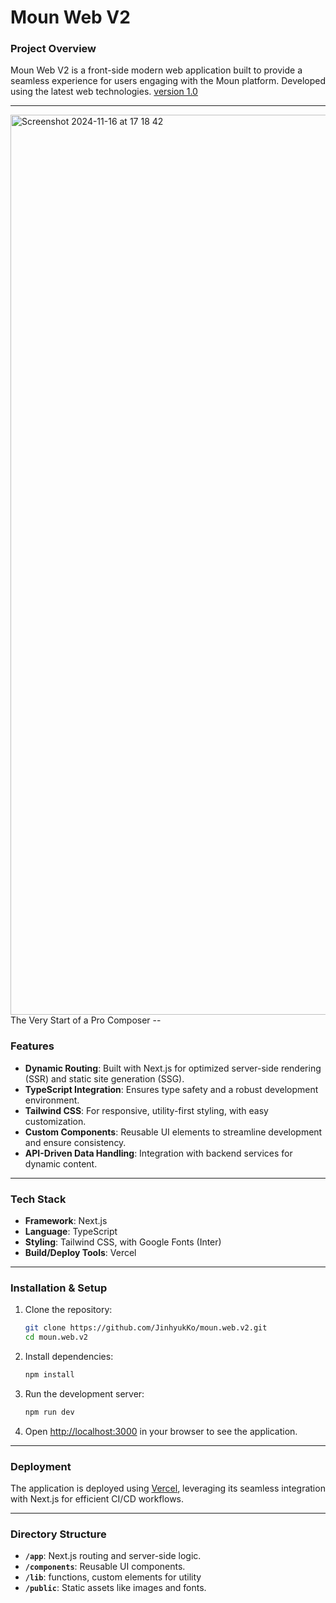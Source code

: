 # Moun Web V2

### Project Overview

Moun Web V2 is a front-side modern web application built to provide a seamless experience for users engaging with the Moun platform. Developed using the latest web technologies.  [version 1.0](https://github.com/moun-io/moun.web)


---

<img width="1440" alt="Screenshot 2024-11-16 at 17 18 42" src="https://github.com/user-attachments/assets/8ead2f01-45c8-44f0-8f22-6442654a84b8">
The Very Start of a Pro Composer
--


### Features
- **Dynamic Routing**: Built with Next.js for optimized server-side rendering (SSR) and static site generation (SSG).
- **TypeScript Integration**: Ensures type safety and a robust development environment.
- **Tailwind CSS**: For responsive, utility-first styling, with easy customization.
- **Custom Components**: Reusable UI elements to streamline development and ensure consistency.
- **API-Driven Data Handling**: Integration with backend services for dynamic content.

---

### Tech Stack
- **Framework**: Next.js  
- **Language**: TypeScript  
- **Styling**: Tailwind CSS, with Google Fonts (Inter)  
- **Build/Deploy Tools**: Vercel

---

### Installation & Setup
1. Clone the repository:
   ```bash
   git clone https://github.com/JinhyukKo/moun.web.v2.git
   cd moun.web.v2
   ```

2. Install dependencies:
   ```bash
   npm install
   ```

3. Run the development server:
   ```bash
   npm run dev
   ```

4. Open [http://localhost:3000](http://localhost:3000) in your browser to see the application.

---

### Deployment
The application is deployed using [Vercel](https://vercel.com/), leveraging its seamless integration with Next.js for efficient CI/CD workflows.

---

### Directory Structure
- **`/app`**: Next.js routing and server-side logic.  
- **`/components`**: Reusable UI components.  
- **`/lib`**: functions, custom elements for utility
- **`/public`**: Static assets like images and fonts.
